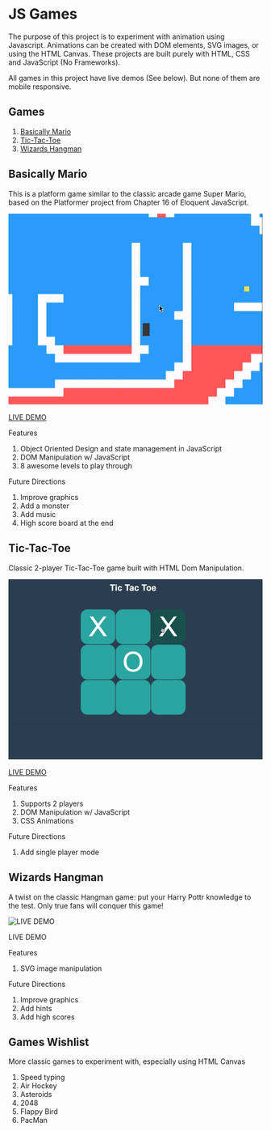# JS Games

The purpose of this project is to experiment with animation using Javascript. 
Animations can be created with DOM elements, SVG images, or using the HTML
Canvas. These projects are built purely with HTML, CSS and JavaScript (No
Frameworks).

All games in this project have live demos (See below). But none of them are
mobile responsive.

## Games
1. [Basically Mario](#basically-mario)
2. [Tic-Tac-Toe](#tic-tac-toe)
3. [Wizards Hangman](#wizards-hangman)

## Basically Mario
This is a platform game similar to the classic arcade game Super Mario, based
on the Platformer project from Chapter 16 of Eloquent JavaScript.

![](readme-images/basicallyMario.gif)

[LIVE DEMO](https://skapoo01.github.io/jsGames/basicallyMario)

Features
1. Object Oriented Design and state management in JavaScript
2. DOM Manipulation w/ JavaScript
3. 8 awesome levels to play through

Future Directions
1. Improve graphics
2. Add a monster
3. Add music
4. High score board at the end

## Tic-Tac-Toe
Classic 2-player Tic-Tac-Toe game built with HTML Dom Manipulation.

![](readme-images/ticTacToe.gif)

[LIVE DEMO](https://skapoo01.github.io/jsGames/ticTacToe)

Features
1. Supports 2 players
2. DOM Manipulation w/ JavaScript
3. CSS Animations

Future Directions
1. Add single player mode

## Wizards Hangman
A twist on the classic Hangman game: put your Harry Pottr knowledge to the test.
Only true fans will conquer this game!

![LIVE DEMO](https://skapoo01.github.io/jsGames/wizardsHangman)

LIVE DEMO

Features
1. SVG image manipulation

Future Directions
1. Improve graphics
2. Add hints
3. Add high scores

## Games Wishlist
More classic games to experiment with, especially using HTML Canvas
1. Speed typing
2. Air Hockey
3. Asteroids
4. 2048
5. Flappy Bird
6. PacMan